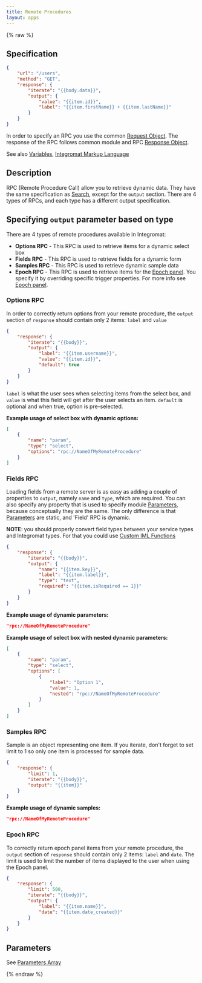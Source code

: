 ```yaml
---
title: Remote Procedures
layout: apps
---
```


{% raw %}

## Specification

```json
{
    "url": "/users",
    "method": "GET",
    "response": {
        "iterate": "{{body.data}}",
        "output": {
            "value": "{{item.id}}",
            "label": "{{item.firstName}} + {{item.lastName}}"
        }
    }
}
```

In order to specify an RPC you use the common [Request Object](request-object.html). The response of the RPC follows common module and RPC [Response Object](response-object.html#Module-and-Remote-Procedure-response-object).

See also [Variables](variables.html), [Integromat Markup Language](iml.html)

## Description

RPC (Remote Procedure Call) allow you to retrieve dynamic data. They have the same specification as [Search](searches.html),
except for the `output` section. There are 4 types of RPCs, and each type has a different output specification.

## Specifying `output` parameter based on type

There are 4 types of remote procedures available in Integromat:
- **Options RPC** - This RPC is used to retrieve items for a dynamic select box
- **Fields RPC** - This RPC is used to retrieve fields for a dynamic form
- **Samples RPC** - This RPC is used to retrieve dynamic sample data
- **Epoch RPC** - This RPC is used to retrieve items for the [Epoch panel](epoch.html). You specify it by overriding specific trigger properties. For more info see [Epoch panel](epoch.html).

### Options RPC

In order to correctly return options from your remote procedure, the `output` section of `response` should contain only 2 items: `label` and `value`

```json
{
    "response": {
        "iterate": "{{body}}",
        "output": {
            "label": "{{item.username}}",
            "value": "{{item.id}}",
			"default": true
        }
    }
}
```

`label` is what the user sees when selecting items from the select box, and `value` is what this field will get after the user selects an item. `default` is optional and when true, option is pre-selected.

**Example usage of select box with dynamic options:**

```json
[
    {
        "name": "param",
        "type": "select",
        "options": "rpc://NameOfMyRemoteProcedure"
    }
]
```

### Fields RPC

Loading fields from a remote server is as easy as adding a couple of properties to `output`, namely `name` and `type`, which are required.
You can also specify any property that is used to specify module [Parameters](parameters-array.html), because conceptually they are the same.
The only difference is that [Parameters](parameters-array.html) are static, and 'Field' RPC is dynamic.

**NOTE**: you should properly convert field types between your service types and Integromat types. For that you could use [Custom IML Functions](functions.html)
 
```json
{
    "response": {
        "iterate": "{{body}}",
        "output": {
            "name": "{{item.key}}",
            "label": "{{item.label}}",
            "type": "text",
            "required": "{{item.isRequired == 1}}"
        }
    }
}
```

**Example usage of dynamic parameters:**

```json
"rpc://NameOfMyRemoteProcedure"
```

**Example usage of select box with nested dynamic parameters:**

```json
[
    {
        "name": "param",
        "type": "select",
        "options": [
            {
                "label": "Option 1",
                "value": 1,
                "nested": "rpc://NameOfMyRemoteProcedure"
            }
        ]
    }
]
```

### Samples RPC

Sample is an object representing one item. If you iterate, don't forget to set limit to 1 so only one item is processed for sample data.

```json
{
    "response": {
        "limit": 1,
        "iterate": "{{body}}",
        "output": "{{item}}"
    }
}
```

**Example usage of dynamic samples:**

```json
"rpc://NameOfMyRemoteProcedure"
```

### Epoch RPC

To correctly return epoch panel items from your remote procedure, the `output` section of `response` should contain only 2 items: `label` and `date`.
The limit is used to limit the number of items displayed to the user when using the Epoch panel.

```json
{
    "response": {
        "limit": 500,
        "iterate": "{{body}}",
        "output": {
            "label": "{{item.name}}",
            "date": "{{item.date_created}}"
        }
    }
}
```

## Parameters

See [Parameters Array](parameters-array.html)

{% endraw %}
